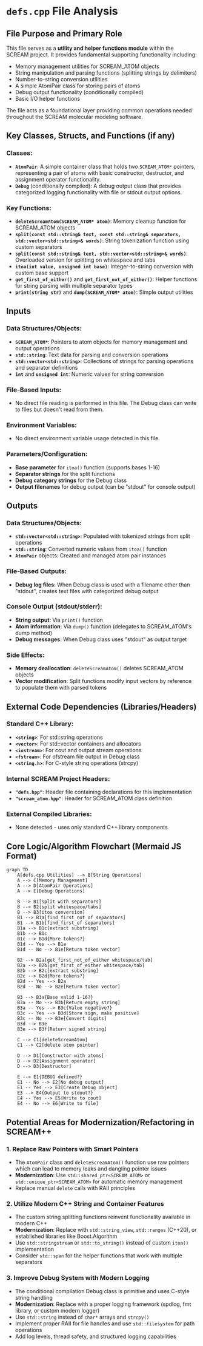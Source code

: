 # `defs.cpp` File Analysis

## File Purpose and Primary Role

This file serves as a **utility and helper functions module** within the SCREAM project. It provides fundamental supporting functionality including:

- Memory management utilities for SCREAM_ATOM objects
- String manipulation and parsing functions (splitting strings by delimiters)
- Number-to-string conversion utilities
- A simple AtomPair class for storing pairs of atoms
- Debug output functionality (conditionally compiled)
- Basic I/O helper functions

The file acts as a foundational layer providing common operations needed throughout the SCREAM molecular modeling software.

## Key Classes, Structs, and Functions (if any)

### Classes:

- **`AtomPair`**: A simple container class that holds two `SCREAM_ATOM*` pointers, representing a pair of atoms with basic constructor, destructor, and assignment operator functionality.
- **`Debug`** (conditionally compiled): A debug output class that provides categorized logging functionality with file or stdout output options.

### Key Functions:

- **`deleteScreamAtom(SCREAM_ATOM* atom)`**: Memory cleanup function for SCREAM_ATOM objects
- **`split(const std::string& text, const std::string& separators, std::vector<std::string>& words)`**: String tokenization function using custom separators
- **`split(const std::string& text, std::vector<std::string>& words)`**: Overloaded version for splitting on whitespace and tabs
- **`itoa(int value, unsigned int base)`**: Integer-to-string conversion with custom base support
- **`get_first_of_either()`** and **`get_first_not_of_either()`**: Helper functions for string parsing with multiple separator types
- **`print(string str)`** and **`dump(SCREAM_ATOM* atom)`**: Simple output utilities

## Inputs

### Data Structures/Objects:

- **`SCREAM_ATOM*`**: Pointers to atom objects for memory management and output operations
- **`std::string`**: Text data for parsing and conversion operations
- **`std::vector<std::string>`**: Collections of strings for parsing operations and separator definitions
- **`int`** and **`unsigned int`**: Numeric values for string conversion

### File-Based Inputs:

- No direct file reading is performed in this file. The Debug class can write to files but doesn't read from them.

### Environment Variables:

- No direct environment variable usage detected in this file.

### Parameters/Configuration:

- **Base parameter** for `itoa()` function (supports bases 1-16)
- **Separator strings** for the split functions
- **Debug category strings** for the Debug class
- **Output filenames** for debug output (can be "stdout" for console output)

## Outputs

### Data Structures/Objects:

- **`std::vector<std::string>`**: Populated with tokenized strings from split operations
- **`std::string`**: Converted numeric values from `itoa()` function
- **`AtomPair`** objects: Created and managed atom pair instances

### File-Based Outputs:

- **Debug log files**: When Debug class is used with a filename other than "stdout", creates text files with categorized debug output

### Console Output (stdout/stderr):

- **String output**: Via `print()` function
- **Atom information**: Via `dump()` function (delegates to SCREAM_ATOM's dump method)
- **Debug messages**: When Debug class uses "stdout" as output target

### Side Effects:

- **Memory deallocation**: `deleteScreamAtom()` deletes SCREAM_ATOM objects
- **Vector modification**: Split functions modify input vectors by reference to populate them with parsed tokens

## External Code Dependencies (Libraries/Headers)

### Standard C++ Library:

- **`<string>`**: For std::string operations
- **`<vector>`**: For std::vector containers and allocators
- **`<iostream>`**: For cout and output stream operations
- **`<fstream>`**: For ofstream file output in Debug class
- **`<string.h>`**: For C-style string operations (strcpy)

### Internal SCREAM Project Headers:

- **`"defs.hpp"`**: Header file containing declarations for this implementation
- **`"scream_atom.hpp"`**: Header for SCREAM_ATOM class definition

### External Compiled Libraries:

- None detected - uses only standard C++ library components

## Core Logic/Algorithm Flowchart (Mermaid JS Format)

```mermaid
graph TD
    A[defs.cpp Utilities] --> B[String Operations]
    A --> C[Memory Management]
    A --> D[AtomPair Operations]
    A --> E[Debug Operations]

    B --> B1[split with separators]
    B --> B2[split whitespace/tabs]
    B --> B3[itoa conversion]
    B1 --> B1a[find_first_not_of separators]
    B1 --> B1b[find_first_of separators]
    B1a --> B1c[extract substring]
    B1b --> B1c
    B1c --> B1d{More tokens?}
    B1d -- Yes --> B1a
    B1d -- No --> B1e[Return token vector]

    B2 --> B2a[get_first_not_of_either whitespace/tab]
    B2a --> B2b[get_first_of_either whitespace/tab]
    B2b --> B2c[extract substring]
    B2c --> B2d{More tokens?}
    B2d -- Yes --> B2a
    B2d -- No --> B2e[Return token vector]

    B3 --> B3a{Base valid 1-16?}
    B3a -- No --> B3b[Return empty string]
    B3a -- Yes --> B3c{Value negative?}
    B3c -- Yes --> B3d[Store sign, make positive]
    B3c -- No --> B3e[Convert digits]
    B3d --> B3e
    B3e --> B3f[Return signed string]

    C --> C1[deleteScreamAtom]
    C1 --> C2[delete atom pointer]

    D --> D1[Constructor with atoms]
    D --> D2[Assignment operator]
    D --> D3[Destructor]

    E --> E1{DEBUG defined?}
    E1 -- No --> E2[No debug output]
    E1 -- Yes --> E3[Create Debug object]
    E3 --> E4{Output to stdout?}
    E4 -- Yes --> E5[Write to cout]
    E4 -- No --> E6[Write to file]
```

## Potential Areas for Modernization/Refactoring in SCREAM++

### 1. **Replace Raw Pointers with Smart Pointers**

- The `AtomPair` class and `deleteScreamAtom()` function use raw pointers which can lead to memory leaks and dangling pointer issues
- **Modernization**: Use `std::shared_ptr<SCREAM_ATOM>` or `std::unique_ptr<SCREAM_ATOM>` for automatic memory management
- Replace manual `delete` calls with RAII principles

### 2. **Utilize Modern C++ String and Container Features**

- The custom string splitting functions reinvent functionality available in modern C++
- **Modernization**: Replace with `std::string_view`, `std::ranges` (C++20), or established libraries like Boost.Algorithm
- Use `std::stringstream` or `std::to_string()` instead of custom `itoa()` implementation
- Consider `std::span` for the helper functions that work with multiple separators

### 3. **Improve Debug System with Modern Logging**

- The conditional compilation Debug class is primitive and uses C-style string handling
- **Modernization**: Replace with a proper logging framework (spdlog, fmt library, or custom modern logger)
- Use `std::string` instead of `char*` arrays and `strcpy()`
- Implement proper RAII for file handles and use `std::filesystem` for path operations
- Add log levels, thread safety, and structured logging capabilities
